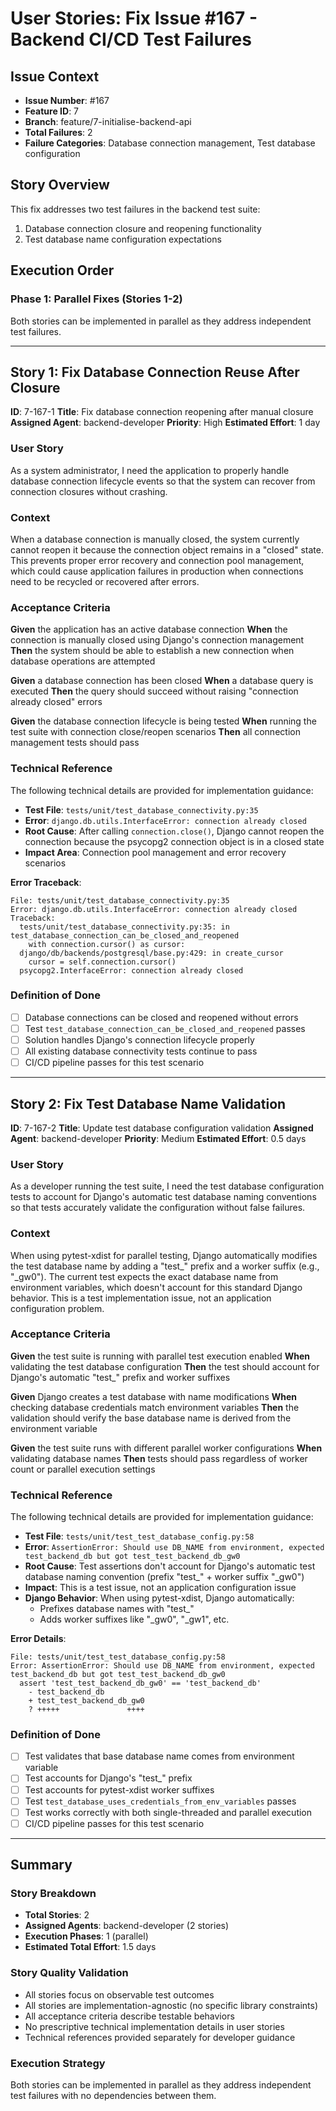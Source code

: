 # User Stories: Fix Issue #167 - Backend CI/CD Test Failures

## Issue Context
- **Issue Number**: #167
- **Feature ID**: 7
- **Branch**: feature/7-initialise-backend-api
- **Total Failures**: 2
- **Failure Categories**: Database connection management, Test database configuration

## Story Overview

This fix addresses two test failures in the backend test suite:
1. Database connection closure and reopening functionality
2. Test database name configuration expectations

## Execution Order

### Phase 1: Parallel Fixes (Stories 1-2)
Both stories can be implemented in parallel as they address independent test failures.

---

## Story 1: Fix Database Connection Reuse After Closure

**ID**: 7-167-1
**Title**: Fix database connection reopening after manual closure
**Assigned Agent**: backend-developer
**Priority**: High
**Estimated Effort**: 1 day

### User Story

As a system administrator, I need the application to properly handle database connection lifecycle events so that the system can recover from connection closures without crashing.

### Context

When a database connection is manually closed, the system currently cannot reopen it because the connection object remains in a "closed" state. This prevents proper error recovery and connection pool management, which could cause application failures in production when connections need to be recycled or recovered after errors.

### Acceptance Criteria

**Given** the application has an active database connection
**When** the connection is manually closed using Django's connection management
**Then** the system should be able to establish a new connection when database operations are attempted

**Given** a database connection has been closed
**When** a database query is executed
**Then** the query should succeed without raising "connection already closed" errors

**Given** the database connection lifecycle is being tested
**When** running the test suite with connection close/reopen scenarios
**Then** all connection management tests should pass

### Technical Reference

The following technical details are provided for implementation guidance:

- **Test File**: `tests/unit/test_database_connectivity.py:35`
- **Error**: `django.db.utils.InterfaceError: connection already closed`
- **Root Cause**: After calling `connection.close()`, Django cannot reopen the connection because the psycopg2 connection object is in a closed state
- **Impact Area**: Connection pool management and error recovery scenarios

**Error Traceback**:
```
File: tests/unit/test_database_connectivity.py:35
Error: django.db.utils.InterfaceError: connection already closed
Traceback:
  tests/unit/test_database_connectivity.py:35: in test_database_connection_can_be_closed_and_reopened
    with connection.cursor() as cursor:
  django/db/backends/postgresql/base.py:429: in create_cursor
    cursor = self.connection.cursor()
  psycopg2.InterfaceError: connection already closed
```

### Definition of Done

- [ ] Database connections can be closed and reopened without errors
- [ ] Test `test_database_connection_can_be_closed_and_reopened` passes
- [ ] Solution handles Django's connection lifecycle properly
- [ ] All existing database connectivity tests continue to pass
- [ ] CI/CD pipeline passes for this test scenario

---

## Story 2: Fix Test Database Name Validation

**ID**: 7-167-2
**Title**: Update test database configuration validation
**Assigned Agent**: backend-developer
**Priority**: Medium
**Estimated Effort**: 0.5 days

### User Story

As a developer running the test suite, I need the test database configuration tests to account for Django's automatic test database naming conventions so that tests accurately validate the configuration without false failures.

### Context

When using pytest-xdist for parallel testing, Django automatically modifies the test database name by adding a "test_" prefix and a worker suffix (e.g., "_gw0"). The current test expects the exact database name from environment variables, which doesn't account for this standard Django behavior. This is a test implementation issue, not an application configuration problem.

### Acceptance Criteria

**Given** the test suite is running with parallel test execution enabled
**When** validating the test database configuration
**Then** the test should account for Django's automatic "test_" prefix and worker suffixes

**Given** Django creates a test database with name modifications
**When** checking database credentials match environment variables
**Then** the validation should verify the base database name is derived from the environment variable

**Given** the test suite runs with different parallel worker configurations
**When** validating database names
**Then** tests should pass regardless of worker count or parallel execution settings

### Technical Reference

The following technical details are provided for implementation guidance:

- **Test File**: `tests/unit/test_test_database_config.py:58`
- **Error**: `AssertionError: Should use DB_NAME from environment, expected test_backend_db but got test_test_backend_db_gw0`
- **Root Cause**: Test assertions don't account for Django's automatic test database naming convention (prefix "test_" + worker suffix "_gw0")
- **Impact**: This is a test issue, not an application configuration issue
- **Django Behavior**: When using pytest-xdist, Django automatically:
  - Prefixes database names with "test_"
  - Adds worker suffixes like "_gw0", "_gw1", etc.

**Error Details**:
```
File: tests/unit/test_test_database_config.py:58
Error: AssertionError: Should use DB_NAME from environment, expected test_backend_db but got test_test_backend_db_gw0
  assert 'test_test_backend_db_gw0' == 'test_backend_db'
    - test_backend_db
    + test_test_backend_db_gw0
    ? +++++               ++++
```

### Definition of Done

- [ ] Test validates that base database name comes from environment variable
- [ ] Test accounts for Django's "test_" prefix
- [ ] Test accounts for pytest-xdist worker suffixes
- [ ] Test `test_database_uses_credentials_from_env_variables` passes
- [ ] Test works correctly with both single-threaded and parallel execution
- [ ] CI/CD pipeline passes for this test scenario

---

## Summary

### Story Breakdown
- **Total Stories**: 2
- **Assigned Agents**: backend-developer (2 stories)
- **Execution Phases**: 1 (parallel)
- **Estimated Total Effort**: 1.5 days

### Story Quality Validation
- All stories focus on observable test outcomes
- All stories are implementation-agnostic (no specific library constraints)
- All acceptance criteria describe testable behaviors
- No prescriptive technical implementation details in user stories
- Technical references provided separately for developer guidance

### Execution Strategy
Both stories can be implemented in parallel as they address independent test failures with no dependencies between them.
